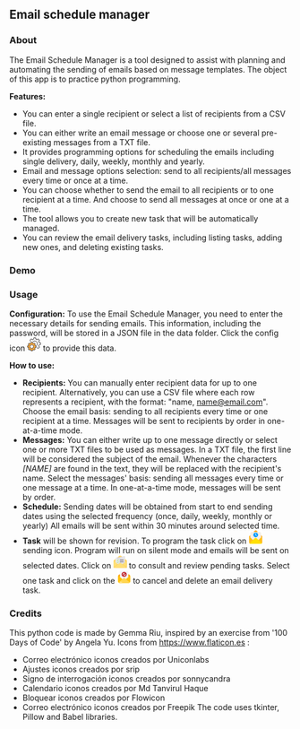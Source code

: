 ## Email schedule manager

### About
The Email Schedule Manager is a tool designed to assist with planning and 
automating the sending of emails based on message templates. 
The object of this app is to practice python programming.

**Features:**
+ You can enter a single recipient or select a list of recipients from a
CSV file.
+ You can either write an email message or choose one or several pre-existing
 messages from a TXT file.
+ It provides programming options for scheduling the emails including single 
delivery, daily, weekly, monthly and yearly.
+ Email and message options selection: send to all recipients/all messages 
every time or once at a time.
+ You can choose whether to send the email to all recipients or to one  
recipient at a time. And choose to send all messages at once or one at a time.
+ The tool allows you to create new task that will be automatically managed.
+ You can review the email delivery tasks, including listing tasks, 
adding new ones, and deleting existing tasks.
### Demo

### Usage
**Configuration:**
To use the Email Schedule Manager, you need to enter the necessary details 
for sending emails. This information, including the password, will be stored 
in a JSON file in the data folder. Click the config icon 
<img src="images/configuraciones.png" alt="configuration" width="24" height="24"> to provide this data.

**How to use:**
+ **Recipients:** You can manually enter recipient data for up to one recipient. Alternatively, you can use a CSV file
where each row represents a recipient, with the format: "name, name@email.com". Choose the email basis: sending
to all recipients every time or one recipient at a time. Messages will be sent to recipients by order in one-at-a-time mode. 
+ **Messages:** You can either write up to one message directly or select one or more TXT files to be used as
messages. In a TXT file, the first line will be considered the subject of the email. Whenever the characters
*[NAME]* are found in the text, they will be replaced with the recipient's name. Select the messages' basis:
sending all messages every time or one message at a time. In one-at-a-time mode, messages will be sent by order.
+ **Schedule:** Sending dates will be obtained from start to end sending dates using the selected frequency
(once, daily, weekly, monthly or yearly) All emails will be sent within 30 minutes around selected time.
+ **Task** will be shown for revision. To program the task click on  <img src="images/correo-electronico_prog.png" alt="program task" width="24" height="24"> sending icon. Program will run on silent mode and emails will be sent on 
selected dates. 
Click on <img src="images/correo-electronico_lista.png" alt="tasks list icon" width="24" height="24"> to consult
and review pending tasks. Select one task and click on the <img src="images/error.png" alt="delete icon" width="24" height="24"> to cancel and delete an email delivery task.

### Credits
This python code is made by Gemma Riu, inspired by an exercise from '100 Days of Code' by Angela Yu.
Icons from https://www.flaticon.es :
+ Correo electrónico iconos creados por Uniconlabs
+ Ajustes iconos creados por srip
+ Signo de interrogación iconos creados por sonnycandra 
+ Calendario iconos creados por Md Tanvirul Haque 
+ Bloquear iconos creados por Flowicon 
+ Correo electrónico iconos creados por Freepik 
The code uses tkinter, Pillow and Babel libraries.